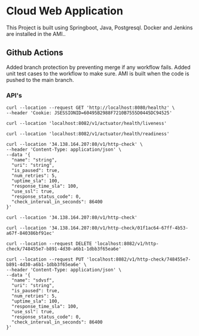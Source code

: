 # Cloud Web Application
This Project is built using Springboot, Java, Postgresql. 
Docker and Jenkins are installed in the AMI..


## Github Actions
Added branch protection by preventing merge if any workflow fails.
Added unit test cases to the workflow to make sure.
AMI is built when the code is pushed to the main branch.


### API's
```
curl --location --request GET 'http://localhost:8080/healthz' \
--header 'Cookie: JSESSIONID=60495B2988F7210B7555D0445DC94525'
```

```
curl --location 'localhost:8082/v1/actuator/health/liveness'
```

```
curl --location 'localhost:8082/v1/actuator/health/readiness'
```

```
curl --location '34.138.164.207:80/v1/http-check' \
--header 'Content-Type: application/json' \
--data '{
  "name": "string",
  "uri": "string",
  "is_paused": true,
  "num_retries": 5,
  "uptime_sla": 100,
  "response_time_sla": 100,
  "use_ssl": true,
  "response_status_code": 0,
  "check_interval_in_seconds": 86400
}'
```

```
curl --location '34.138.164.207:80/v1/http-check'
```

```
curl --location '34.138.164.207:80/v1/http-check/01f1ac64-67ff-4b53-a67f-840386bf91ec'
```

```
curl --location --request DELETE 'localhost:8082/v1/http-check/748455e7-b891-4d30-a6b1-1dbb3f65ea6e'
```


```
curl --location --request PUT 'localhost:8082/v1/http-check/748455e7-b891-4d30-a6b1-1dbb3f65ea6e' \
--header 'Content-Type: application/json' \
--data '{
  "name": "sdvsf",
  "uri": "string",
  "is_paused": true,
  "num_retries": 5,
  "uptime_sla": 100,
  "response_time_sla": 100,
  "use_ssl": true,
  "response_status_code": 0,
  "check_interval_in_seconds": 86400
}'
```

